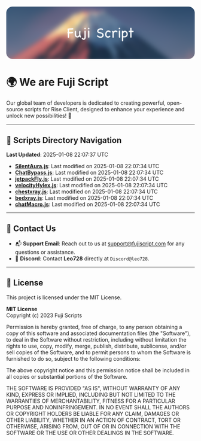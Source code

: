 ![Banner](.github/b.webp)

# 🌍 **We are Fuji Script**

Our global team of developers is dedicated to creating powerful, open-source scripts for Rise Client, designed to enhance your experience and unlock new possibilities! 🌟

---
<!-- SCRIPTS_NAVIGATION_START -->
## 📂 **Scripts Directory Navigation**

**Last Updated**: 2025-01-08 22:07:37 UTC

- **[SilentAura.js](scripts/SilentAura.js)**: Last modified on 2025-01-08 22:07:34 UTC
- **[ChatBypass.js](scripts/ChatBypass.js)**: Last modified on 2025-01-08 22:07:34 UTC
- **[jetpackFly.js](scripts/jetpackFly.js)**: Last modified on 2025-01-08 22:07:34 UTC
- **[velocityHylex.js](scripts/velocityHylex.js)**: Last modified on 2025-01-08 22:07:34 UTC
- **[chestxray.js](scripts/chestxray.js)**: Last modified on 2025-01-08 22:07:34 UTC
- **[bedxray.js](scripts/bedxray.js)**: Last modified on 2025-01-08 22:07:34 UTC
- **[chatMacro.js](scripts/chatMacro.js)**: Last modified on 2025-01-08 22:07:34 UTC

<!-- SCRIPTS_NAVIGATION_END -->

---

## 💬 **Contact Us**  
- 📬 **Support Email**: Reach out to us at [support@fujiscript.com](mailto:support@fujiscript.com) for any questions or assistance.  
- 💬 **Discord**: Contact **Leo728** directly at `Discord@leo728`.

---

## 📜 **License**

This project is licensed under the MIT License.  

**MIT License**  
Copyright (c) 2023 Fuji Scripts  

Permission is hereby granted, free of charge, to any person obtaining a copy of this software and associated documentation files (the "Software"), to deal in the Software without restriction, including without limitation the rights to use, copy, modify, merge, publish, distribute, sublicense, and/or sell copies of the Software, and to permit persons to whom the Software is furnished to do so, subject to the following conditions:  

The above copyright notice and this permission notice shall be included in all copies or substantial portions of the Software.  

THE SOFTWARE IS PROVIDED "AS IS", WITHOUT WARRANTY OF ANY KIND, EXPRESS OR IMPLIED, INCLUDING BUT NOT LIMITED TO THE WARRANTIES OF MERCHANTABILITY, FITNESS FOR A PARTICULAR PURPOSE AND NONINFRINGEMENT. IN NO EVENT SHALL THE AUTHORS OR COPYRIGHT HOLDERS BE LIABLE FOR ANY CLAIM, DAMAGES OR OTHER LIABILITY, WHETHER IN AN ACTION OF CONTRACT, TORT OR OTHERWISE, ARISING FROM, OUT OF OR IN CONNECTION WITH THE SOFTWARE OR THE USE OR OTHER DEALINGS IN THE SOFTWARE.  
